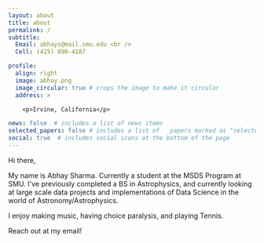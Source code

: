 ```yaml
---
layout: about
title: about
permalink: /
subtitle: 
  Email: abhays@mail.smu.edu <br />
  Cell: (415) 890-4187‬

profile:
  align: right
  image: abhay.png
  image_circular: true # crops the image to make it circular
  address: >

    <p>Irvine, California</p>

news: false  # includes a list of news items
selected_papers: false # includes a list of   papers marked as "selected={true}"
social: true  # includes social icons at the bottom of the page
---
```


Hi there,

My name is Abhay Sharma. Currently a student at the MSDS Program at SMU. I've previously completed a BS in Astrophysics, and currently looking at large scale data projects and implementations of Data Science in the world of Astronomy/Astrophysics. 

I enjoy making music, having choice paralysis, and playing Tennis. 

Reach out at my email!
